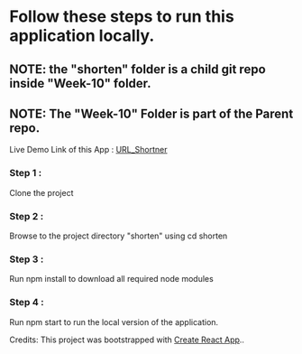 # Follow these steps to run this application locally.
## NOTE: the "shorten" folder is a child git repo inside "Week-10" folder.
## NOTE: The "Week-10" Folder is part of the Parent repo.
Live Demo Link of this App : [URL_Shortner](https://csb-0wg8gk.netlify.app/)
### Step 1 :
Clone the project

### Step 2 :
Browse to the project directory "shorten" using cd shorten

### Step 3 :
Run npm install to download all required node modules

### Step 4 :
Run npm start to run the local version of the application.

Credits: This project was bootstrapped with [Create React App](https://github.com/facebook/create-react-app)..